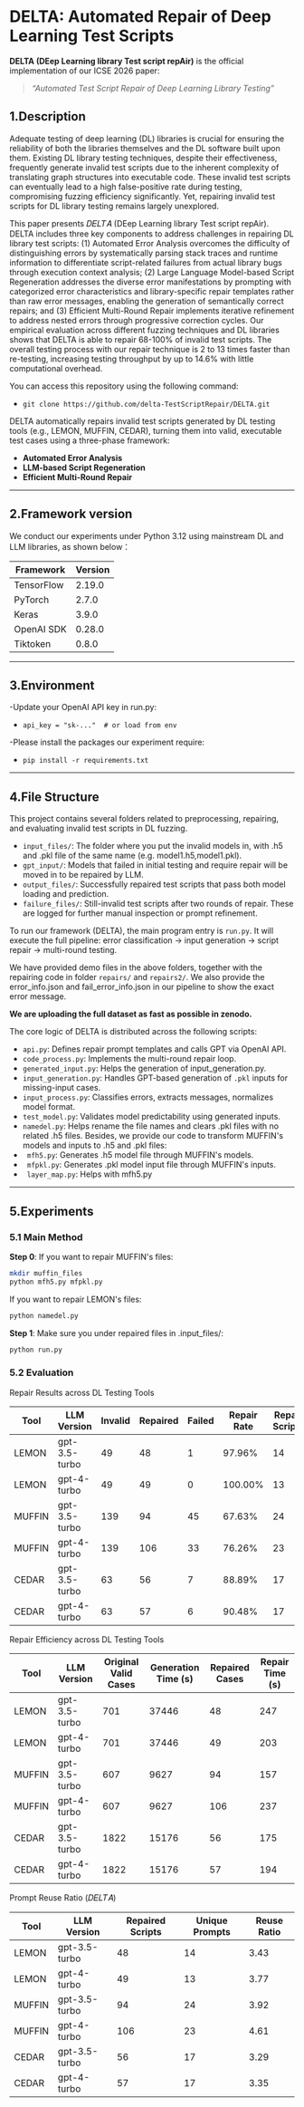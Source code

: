 # DELTA: Automated Repair of Deep Learning Test Scripts

**DELTA (DEep Learning library Test script repAir)** is the official implementation of our ICSE 2026 paper:
> _“Automated Test Script Repair of Deep Learning Library Testing”_

## 1.Description
Adequate testing of deep learning (DL) libraries is crucial for ensuring the reliability of both the libraries themselves and the DL software built upon them. Existing DL library testing techniques, despite their effectiveness, frequently generate invalid test scripts due to the inherent complexity of translating graph structures into executable code. These invalid test scripts can eventually lead to a high false-positive rate during testing, compromising fuzzing efficiency significantly. Yet, repairing invalid test scripts for DL library testing remains largely unexplored.

This paper presents 𝐷𝐸𝐿𝑇𝐴 (DEep Learning library Test script repAir). DELTA includes three key components to address challenges in repairing DL library test scripts: (1) Automated Error Analysis overcomes the difficulty of distinguishing errors by systematically parsing stack traces and runtime information to differentiate script-related failures from actual library bugs through execution context analysis; (2) Large Language Model-based Script Regeneration addresses the diverse error manifestations by prompting with categorized error characteristics and library-specific repair templates rather than raw error messages, enabling the generation of semantically correct repairs; and (3) Efficient Multi-Round Repair implements iterative refinement to address nested errors through progressive correction cycles. Our empirical evaluation across different fuzzing techniques and DL libraries shows that DELTA is able to repair 68-100% of invalid test scripts. The overall testing process with our repair technique is 2 to 13 times faster than re-testing, increasing testing throughput by up to 14.6% with little computational overhead.

You can access this repository using the following command:
-  `git clone https://github.com/delta-TestScriptRepair/DELTA.git`

DELTA automatically repairs invalid test scripts generated by DL testing tools (e.g., LEMON, MUFFIN, CEDAR), turning them into valid, executable test cases using a three-phase framework:
- **Automated Error Analysis**
- **LLM-based Script Regeneration**
- **Efficient Multi-Round Repair**

---
## 2.Framework version

We conduct our experiments under Python 3.12 using mainstream DL and LLM libraries, as shown below：

| Framework    | Version |
|--------------|---------|
| TensorFlow   | 2.19.0  |
| PyTorch      | 2.7.0   |
| Keras        | 3.9.0   |
| OpenAI SDK   | 0.28.0  |
| Tiktoken     | 0.8.0   |

---

## 3.Environment

-Update your OpenAI API key in run.py:
- `api_key = "sk-..."  # or load from env`

-Please install the packages our experiment require:
- `pip install -r requirements.txt`

---

## 4.File Structure

This project contains several folders related to preprocessing, repairing, and evaluating invalid test scripts in DL fuzzing.

- `input_files/`: The folder where you put the invalid models in, with .h5 and .pkl file of the same name (e.g. model1.h5,model1.pkl).
- `gpt_input/`: Models that failed in initial testing and require repair will be moved in to be repaired by LLM.
- `output_files/`: Successfully repaired test scripts that pass both model loading and prediction.
- `failure_files/`: Still-invalid test scripts after two rounds of repair. These are logged for further manual inspection or prompt refinement.

To run our framework (DELTA), the main program entry is `run.py`. It will execute the full pipeline: error classification → input generation → script repair → multi-round testing.

We have provided demo files in the above folders, together with the repairing code in folder `repairs/` and `repairs2/`. We also provide the error_info.json and fail_error_info.json in our pipeline to show the exact error message.

**We are uploading the full dataset as fast as possible in zenodo.**

The core logic of DELTA is distributed across the following scripts:
- `api.py`: Defines repair prompt templates and calls GPT via OpenAI API.
- `code_process.py`: Implements the multi-round repair loop.
- `generated_input.py`: Helps the generation of input_generation.py.
- `input_generation.py`: Handles GPT-based generation of `.pkl` inputs for missing-input cases.
- `input_process.py`: Classifies errors, extracts messages, normalizes model format.
- `test_model.py`: Validates model predictability using generated inputs.
- `namedel.py`: Helps rename the file names and clears .pkl files with no related .h5 files.
Besides, we provide our code to transform MUFFIN's models and inputs to .h5 and .pkl files:
- ` mfh5.py`: Generates .h5 model file through MUFFIN's models.
- ` mfpkl.py`: Generates .pkl model input file through MUFFIN's inputs.
- ` layer_map.py`: Helps with mfh5.py

---

## 5.Experiments

### 5.1 Main Method

**Step 0**: If you want to repair MUFFIN's files:
```bash
mkdir muffin_files
python mfh5.py mfpkl.py
```

If you want to repair LEMON's files:
```bash
python namedel.py
```

**Step 1**: Make sure you under repaired files in .input_files/:
```bash
python run.py
```

### 5.2 Evaluation 

Repair Results across DL Testing Tools

| Tool   | LLM Version     | Invalid | Repaired | Failed | Repair Rate | Repair Scripts |
|--------|------------------|---------|----------|--------|--------------|----------------|
| LEMON  | gpt-3.5-turbo    | 49      | 48       | 1      | 97.96%       | 14             |
| LEMON  | gpt-4-turbo      | 49      | 49       | 0      | 100.00%      | 13             |
| MUFFIN | gpt-3.5-turbo    | 139     | 94       | 45     | 67.63%       | 24             |
| MUFFIN | gpt-4-turbo      | 139     | 106      | 33     | 76.26%       | 23             |
| CEDAR  | gpt-3.5-turbo    | 63      | 56       | 7      | 88.89%       | 17             |
| CEDAR  | gpt-4-turbo      | 63      | 57       | 6      | 90.48%       | 17             |

Repair Efficiency across DL Testing Tools

| Tool   | LLM Version     | Original Valid Cases | Generation Time (s) | Repaired Cases | Repair Time (s) |
|--------|------------------|----------------------|----------------------|----------------|-----------------|
| LEMON  | gpt-3.5-turbo    | 701                  | 37446                | 48             | 247             |
| LEMON  | gpt-4-turbo      | 701                  | 37446                | 49             | 203             |
| MUFFIN | gpt-3.5-turbo    | 607                  | 9627                 | 94             | 157             |
| MUFFIN | gpt-4-turbo      | 607                  | 9627                 | 106            | 237             |
| CEDAR  | gpt-3.5-turbo    | 1822                 | 15176                | 56             | 175             |
| CEDAR  | gpt-4-turbo      | 1822                 | 15176                | 57             | 194             |

Prompt Reuse Ratio (𝐷𝐸𝐿𝑇𝐴)

| Tool   | LLM Version     | Repaired Scripts | Unique Prompts | Reuse Ratio |
|--------|------------------|------------------|----------------|-------------|
| LEMON  | gpt-3.5-turbo    | 48               | 14             | 3.43        |
| LEMON  | gpt-4-turbo      | 49               | 13             | 3.77        |
| MUFFIN | gpt-3.5-turbo    | 94               | 24             | 3.92        |
| MUFFIN | gpt-4-turbo      | 106              | 23             | 4.61        |
| CEDAR  | gpt-3.5-turbo    | 56               | 17             | 3.29        |
| CEDAR  | gpt-4-turbo      | 57               | 17             | 3.35        |
